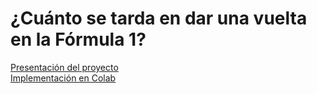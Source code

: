 # **¿Cuánto se tarda en dar una vuelta en la Fórmula 1?**
[Presentación del proyecto](https://docs.google.com/presentation/d/1_qthsfHfLv2d4aqvczxX1F8aZJwLPWJ2IBoEoE7wZOY/edit?usp=sharing)\
[Implementación en Colab](https://colab.research.google.com/drive/1Te5VSZmQgtTgYCVP853nTyxqiAd7SqFT?usp=sharing)
